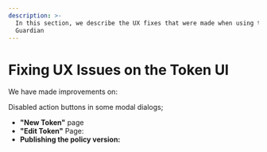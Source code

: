 ```yaml
---
description: >-
  In this section, we describe the UX fixes that were made when using the
  Guardian
---
```


# Fixing UX Issues on the Token UI

We have made improvements on:

Disabled action buttons in some modal dialogs;

* **"New Token"** page
* **"Edit Token"** Page:
* **Publishing the policy version:**

